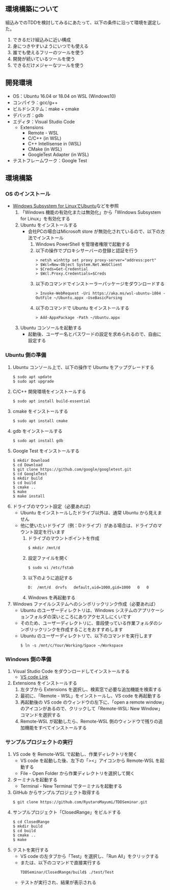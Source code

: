 ## 環境構築について
組込みでのTDDを検討してみるにあたって、以下の条件に沿って環境を選定した。
1. できるだけ組込みに近い構成
2. 身につきやすいようにいつでも使える
3. 誰でも使えるフリーのツールを使う
4. 開発が続いているツールを使う
5. できるだけメジャーなツールを使う
## 開発環境
- OS：Ubuntu 16.04 or 18.04 on WSL (Windows10)
- コンパイラ：gcc/g++
- ビルドシステム：make + cmake
- デバッガ：gdb
- エディタ：Visual Studio Code
    - Extensions
        - Remote - WSL
        - C/C++ (in WSL)
        - C++ Intellisense in (WSL)
        - CMake (in WSL)
        - GoogleTest Adapter (in WSL)
- テストフレームワーク：Google Test
## 環境構築
### OS のインストール
- [Windows Subsystem for LinuxでUbuntu](https://qiita.com/serlys/items/30f1b43deba257033342)などを参照
    1. 「Windows 機能の有効化または無効化」から「Windows Subsystem for Linux」を有効化する
    2. Ubuntu をインストールする
        - 会社PCの場合はMicrosoft store が無効化されているので、以下の方法でインストール
            1. Windows PowerShell を管理者権限で起動する
            2. 以下の操作でプロキシサーバーの登録と認証を行う
                ```
                > netsh winhttp set proxy proxy-server="address:port"
                > $Wcl=New-Object System.Net.WebClient
                > $Creds=Get-Credential
                > $Wcl.Proxy.Credentials=$Creds
                ```
            3. 以下のコマンドでインストーラーパッケージをダウンロードする
                ```
                > Invoke-WebRequest -Uri https://aka.ms/wsl-ubuntu-1804 -OutFile ~/Ubuntu.appx -UseBasicParsing
                ```
            4. 以下のコマンドで Ubuntu をインストールする
                ```
                > Add-AppxPackage -Path ~/Ubuntu.appx
                ```
    3. Ubuntu コンソールを起動する
        - 起動後、ユーザー名とパスワードの設定を求められるので、自由に設定する
### Ubuntu 側の準備
1. Ubuntu コンソール上で、以下の操作で Ubuntu をアップグレードする
    ```
    $ sudo apt update
    $ sudo apt upgrade
    ```
2. C/C++ 開発環境をインストールする
    ```
    $ sudo apt install build-essential
    ```
3. cmake をインストールする
    ```
    $ sudo apt install cmake
    ```
4. gdb をインストールする
    ```
    $ sudo apt install gdb
    ```
5. Google Test をインストールする
    ```
    $ mkdir Download
    $ cd Download
    $ git clone https://github.com/google/googletest.git
    $ cd GoogleTest
    $ mkdir build
    $ cd build
    $ cmake ..
    $ make
    $ make install
    ```
6. ドライブのマウント設定（必要あれば）
    - Ubuntu をインストールしたドライブ以外は、通常 Ubuntu から見えません
    - 他に使いたいドライブ（例：Dドライブ）がある場合は、ドライブのマウント設定を行います
        1. ドライブのマウントポイントを作成
            ```
            $ mkdir /mnt/d
            ```
        2. 設定ファイルを開く
            ```
            $ sudo vi /etc/fstab
            ```
        3. 以下のように追記する
            ```
            D:  /mnt/d  drvfs   default,uid=1000,gid=1000   0   0
            ```
        4. Windows を再起動する
7. Windows ファイルシステムへのシンボリックリンク作成（必要あれば）
    - Ubuntu のユーザーディレクトリは、Windows システムのアプリケーションフォルダの深いところにありアクセスしにくいです
    - そのため、ユーザーディレクトリに、普段使っている作業フォルダのシンボリックリンクを作成することをおすすめします
    - Ubuntu のユーザーディレクトリで、以下のコマンドを実行します
        ```
        $ ln -s /mnt/c/Your/Working/Space ~/Workspace
        ```
### Windows 側の準備
1. Visual Studio Code をダウンロードしてインストールする
    - [VS code Link](https://code.visualstudio.com/download)
2. Extensions をインストールする
    1. 左タブから Extensions を選択し、検索窓で必要な追加機能を検索する
    2. 最初に、「Remote - WSL」をインストールし、VS code を再起動する
    3. 再起動後の VS code のウィンドウの左下に、「open a remote window」のアイコンがあるので、クリックして「Remote-WSL: New Window」コマンドを選択する
    4. Remote-WSL が起動したら、Remote-WSL 側のウィンドウで残りの追加機能をすべてインストールする
### サンプルプロジェクトの実行
1. VS code を Remote-WSL で起動し、作業ディレクトリを開く
    - VS code を起動した後、左下の「><」アイコンから Remote-WSL を起動する
    - File - Open Folder から作業ディレクトリを選択して開く
2. ターミナルを起動する
    - Terminal - New Terminal でターミナルを起動する
3. GitHub からサンプルプロジェクト取得する
    ```
    $ git clone https://github.com/RyutaroMayumi/TDDSeminar.git
    ```
4. サンプルプロジェクト「ClosedRange」をビルドする
    ```
    $ cd ClosedRange
    $ mkdir build
    $ cd build
    $ cmake ..
    $ make
    ```
5. テストを実行する
    - VS code の左タブから「Test」を選択し、「Run All」をクリックする
    - または、以下のコマンドで直接実行する
        ```
        TDDSeminar/ClosedRange/build$ ./test/Test
        ```
    - テストが実行され、結果が表示される

